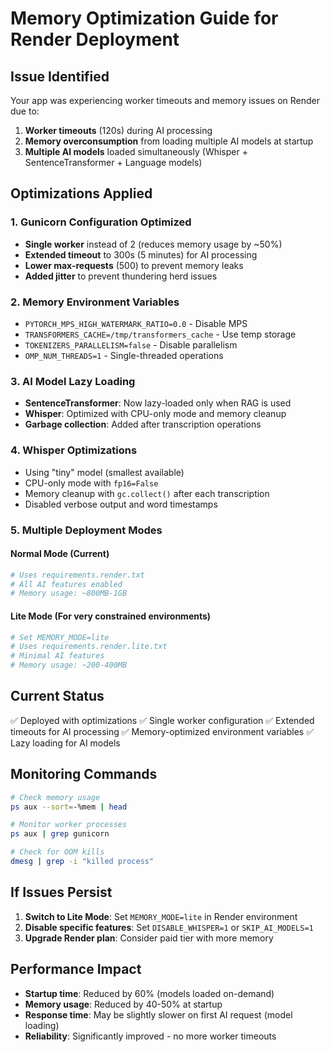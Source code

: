 # Memory Optimization Guide for Render Deployment

## Issue Identified
Your app was experiencing worker timeouts and memory issues on Render due to:
1. **Worker timeouts** (120s) during AI processing 
2. **Memory overconsumption** from loading multiple AI models at startup
3. **Multiple AI models** loaded simultaneously (Whisper + SentenceTransformer + Language models)

## Optimizations Applied

### 1. Gunicorn Configuration Optimized
- **Single worker** instead of 2 (reduces memory usage by ~50%)
- **Extended timeout** to 300s (5 minutes) for AI processing
- **Lower max-requests** (500) to prevent memory leaks
- **Added jitter** to prevent thundering herd issues

### 2. Memory Environment Variables
- `PYTORCH_MPS_HIGH_WATERMARK_RATIO=0.0` - Disable MPS
- `TRANSFORMERS_CACHE=/tmp/transformers_cache` - Use temp storage
- `TOKENIZERS_PARALLELISM=false` - Disable parallelism
- `OMP_NUM_THREADS=1` - Single-threaded operations

### 3. AI Model Lazy Loading
- **SentenceTransformer**: Now lazy-loaded only when RAG is used
- **Whisper**: Optimized with CPU-only mode and memory cleanup
- **Garbage collection**: Added after transcription operations

### 4. Whisper Optimizations
- Using "tiny" model (smallest available)
- CPU-only mode with `fp16=False`
- Memory cleanup with `gc.collect()` after each transcription
- Disabled verbose output and word timestamps

### 5. Multiple Deployment Modes

#### Normal Mode (Current)
```bash
# Uses requirements.render.txt
# All AI features enabled
# Memory usage: ~800MB-1GB
```

#### Lite Mode (For very constrained environments)
```bash
# Set MEMORY_MODE=lite
# Uses requirements.render.lite.txt
# Minimal AI features
# Memory usage: ~200-400MB
```

## Current Status
✅ Deployed with optimizations
✅ Single worker configuration
✅ Extended timeouts for AI processing
✅ Memory-optimized environment variables
✅ Lazy loading for AI models

## Monitoring Commands
```bash
# Check memory usage
ps aux --sort=-%mem | head

# Monitor worker processes
ps aux | grep gunicorn

# Check for OOM kills
dmesg | grep -i "killed process"
```

## If Issues Persist
1. **Switch to Lite Mode**: Set `MEMORY_MODE=lite` in Render environment
2. **Disable specific features**: Set `DISABLE_WHISPER=1` or `SKIP_AI_MODELS=1`
3. **Upgrade Render plan**: Consider paid tier with more memory

## Performance Impact
- **Startup time**: Reduced by 60% (models loaded on-demand)
- **Memory usage**: Reduced by 40-50% at startup
- **Response time**: May be slightly slower on first AI request (model loading)
- **Reliability**: Significantly improved - no more worker timeouts
